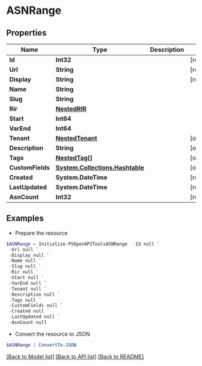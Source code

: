 # ASNRange
## Properties

Name | Type | Description | Notes
------------ | ------------- | ------------- | -------------
**Id** | **Int32** |  | [readonly] 
**Url** | **String** |  | [readonly] 
**Display** | **String** |  | [readonly] 
**Name** | **String** |  | 
**Slug** | **String** |  | 
**Rir** | [**NestedRIR**](NestedRIR.md) |  | 
**Start** | **Int64** |  | 
**VarEnd** | **Int64** |  | 
**Tenant** | [**NestedTenant**](NestedTenant.md) |  | [optional] 
**Description** | **String** |  | [optional] 
**Tags** | [**NestedTag[]**](NestedTag.md) |  | [optional] 
**CustomFields** | [**System.Collections.Hashtable**](AnyType.md) |  | [optional] 
**Created** | **System.DateTime** |  | [readonly] 
**LastUpdated** | **System.DateTime** |  | [readonly] 
**AsnCount** | **Int32** |  | [readonly] 

## Examples

- Prepare the resource
```powershell
$ASNRange = Initialize-PSOpenAPIToolsASNRange  -Id null `
 -Url null `
 -Display null `
 -Name null `
 -Slug null `
 -Rir null `
 -Start null `
 -VarEnd null `
 -Tenant null `
 -Description null `
 -Tags null `
 -CustomFields null `
 -Created null `
 -LastUpdated null `
 -AsnCount null
```

- Convert the resource to JSON
```powershell
$ASNRange | ConvertTo-JSON
```

[[Back to Model list]](../README.md#documentation-for-models) [[Back to API list]](../README.md#documentation-for-api-endpoints) [[Back to README]](../README.md)

